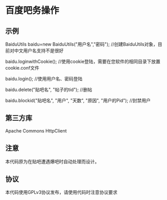 # 百度吧务操作

## 示例

 BaiduUtils baidu=new BaiduUtils("用户名","密码"); //创建BaiduUtils对象，目前对中文用户名支持不是很好
 
 baidu.loginwithCookie(); //使用cookie登陆，需要在您软件的相同目录下放置cookie.conf文件
 
 baidu.login(); //使用用户名、密码登陆
 
 baidu.delete("贴吧名", "帖子的tid"); //删帖
 
 baidu.blockid("贴吧名", "用户", "天数", "原因", "用户的Pid"); //封禁用户

## 第三方库
 Apache Commons HttpClient
 
## 注意
 本代码原为在贴吧遭遇爆吧时自动处理而设计。

## 协议
 本代码使用GPLv3协议发布，请使用代码时注意协议要求
